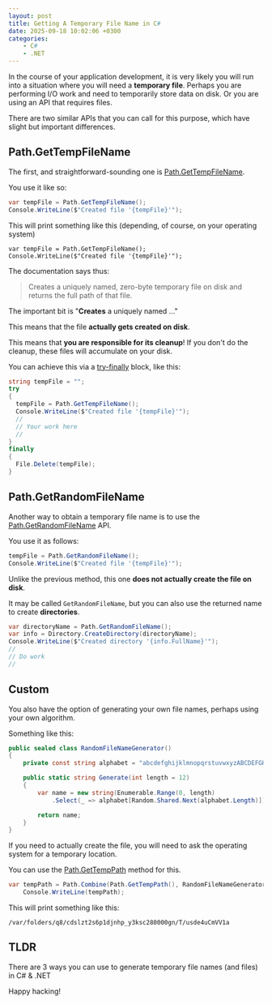 ```yaml
---
layout: post
title: Getting A Temporary File Name in C#
date: 2025-09-18 10:02:06 +0300
categories:
    - C#
    - .NET
---
```


In the course of your application development, it is very likely you will run into a situation where you will need a **temporary file**. Perhaps you are performing I/O work and need to temporarily store data on disk. Or you are using an API that requires files.

There are two similar APIs that you can call for this purpose, which have slight but important differences.

## Path.GetTempFileName

The first, and straightforward-sounding one is [Path.GetTempFileName](https://learn.microsoft.com/en-us/dotnet/api/system.io.path.gettempfilename?view=net-9.0).

You use it like so:

```c#
var tempFile = Path.GetTempFileName();
Console.WriteLine($"Created file '{tempFile}'");
```

This will print something like this (depending, of course, on your operating system)

```plaintext
var tempFile = Path.GetTempFileName();
Console.WriteLine($"Created file '{tempFile}'");
```

The documentation says thus:

> Creates a uniquely named, zero-byte temporary file on disk and returns the full path of that file.

The important bit is "**Creates** a uniquely named ..."

This means that the file **actually gets created on disk**.

This means that **you are responsible for its cleanup**! If you don't do the cleanup, these files will accumulate on your disk.

You can achieve this via a [try-finally](https://learn.microsoft.com/en-us/dotnet/standard/exceptions/how-to-use-finally-blocks) block, like this:

```c#
string tempFile = "";
try
{
  tempFile = Path.GetTempFileName();
  Console.WriteLine($"Created file '{tempFile}'");
  //
  // Your work here
  //
}
finally
{
  File.Delete(tempFile);
}
```

## Path.GetRandomFileName

Another way to obtain a temporary file name is to use the [Path.GetRandomFileName](https://learn.microsoft.com/en-us/dotnet/api/system.io.path.getrandomfilename?view=net-9.0) API.

You use it as follows:

```c#
tempFile = Path.GetRandomFileName();
Console.WriteLine($"Created file '{tempFile}'");
```

Unlike the previous method, this one **does not actually create the file on disk**.

It may be called `GetRandomFileName`, but you can also use the returned name to create **directories**.

```c#
var directoryName = Path.GetRandomFileName();
var info = Directory.CreateDirectory(directoryName);
Console.WriteLine($"Created directory '{info.FullName}'");
//
// Do work
//
```

## Custom

You also have the option of generating your own file names, perhaps using your own algorithm.

Something like this:

```c#
public sealed class RandomFileNameGenerator()
{
	private const string alphabet = "abcdefghijklmnopqrstuvwxyzABCDEFGHIJKLMNOPQRSTUVWXYZ0123456789";

	public static string Generate(int length = 12)
	{
		var name = new string(Enumerable.Range(0, length)
			.Select(_ => alphabet[Random.Shared.Next(alphabet.Length)]).ToArray());

		return name;
	}
}
```

If you need to actually create the file, you will need to ask the operating system for a temporary location.

You can use the [Path.GetTempPath](https://learn.microsoft.com/en-us/dotnet/api/system.io.path.gettemppath?view=net-9.0&tabs=windows) method for this.

```c#
var tempPath = Path.Combine(Path.GetTempPath(), RandomFileNameGenerator.Generate());
	Console.WriteLine(tempPath);
```

This will print something like this:

```plaintext
/var/folders/q8/cdslzt2s6p1djnhp_y3ksc280000gn/T/usde4uCmVV1a
```

## TLDR

There are 3 ways you can use to generate temporary file names (and files) in C# & .NET

Happy hacking!
